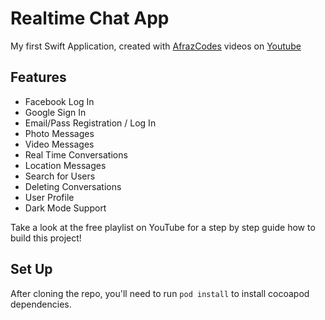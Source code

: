 # Realtime Chat App
My first Swift Application, created with [AfrazCodes](https://github.com/AfrazCodes) videos on [Youtube](https://www.youtube.com/playlist?list=PL5PR3UyfTWvdlk-Qi-dPtJmjTj-2YIMMf)

## Features
- Facebook  Log In
- Google Sign In
- Email/Pass Registration / Log In
- Photo Messages
- Video Messages
- Real Time Conversations
- Location Messages
- Search for Users
- Deleting Conversations
- User Profile
- Dark Mode Support

Take a look at the free playlist on YouTube for a step by step guide how to build this project!

## Set Up

After cloning the repo, you'll need to run `pod install` to install cocoapod dependencies.